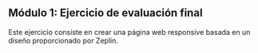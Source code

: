 ## Módulo 1: Ejercicio de evaluación final

Este ejercicio consiste en crear una página web responsive basada en un diseño proporcionado por Zeplin. 
